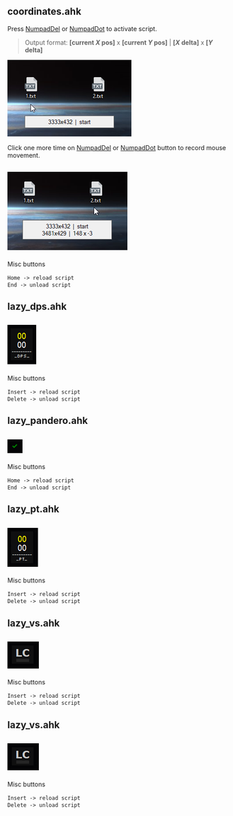 ## coordinates.ahk

Press [NumpadDel]() or [NumpadDot]() to activate script. 
> Output format: **[current _X_ pos]** x **[current _Y_ pos]** | **[_X_ delta]** x **[_Y_ delta]**

![coordinates1_png](https://github.com/zero-src/technical_content/blob/master/ahk/warframe/png/coordinates1.png)

Click one more time on [NumpadDel]() or [NumpadDot]() button to record mouse movement.

![coordinates2_png](https://github.com/zero-src/technical_content/blob/master/ahk/warframe/png/coordinates2.png)
---

Misc buttons
```
Home -> reload script
End -> unload script
```

## lazy_dps.ahk

![lazy_dps_png](https://github.com/zero-src/technical_content/blob/master/ahk/warframe/png/lazy_dps.png)
---

Misc buttons
```
Insert -> reload script
Delete -> unload script
```

## lazy_pandero.ahk

![lazy_pandero_png](https://github.com/zero-src/technical_content/blob/master/ahk/warframe/png/lazy_pandero.png)
---

Misc buttons
```
Home -> reload script
End -> unload script
```

## lazy_pt.ahk

![lazy_pt_png](https://github.com/zero-src/technical_content/blob/master/ahk/warframe/png/lazy_pt.png)
---

Misc buttons
```
Insert -> reload script
Delete -> unload script
```

## lazy_vs.ahk
![lazy_vs_png](https://github.com/zero-src/technical_content/blob/master/ahk/warframe/png/lazy_vs.png)
---

Misc buttons
```
Insert -> reload script
Delete -> unload script
```

## lazy_vs.ahk
![lazy_vs_png](https://github.com/zero-src/technical_content/blob/master/ahk/warframe/png/lazy_vs.png)
---

Misc buttons
```
Insert -> reload script
Delete -> unload script
```